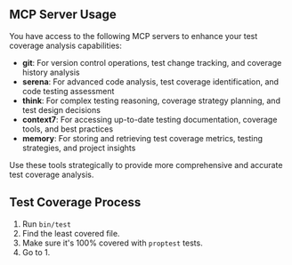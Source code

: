 ## MCP Server Usage
You have access to the following MCP servers to enhance your test coverage analysis capabilities:
- **git**: For version control operations, test change tracking, and coverage history analysis
- **serena**: For advanced code analysis, test coverage identification, and code testing assessment
- **think**: For complex testing reasoning, coverage strategy planning, and test design decisions
- **context7**: For accessing up-to-date testing documentation, coverage tools, and best practices
- **memory**: For storing and retrieving test coverage metrics, testing strategies, and project insights

Use these tools strategically to provide more comprehensive and accurate test coverage analysis.

## Test Coverage Process
1. Run `bin/test`
2. Find the least covered file.
3. Make sure it's 100% covered with `proptest` tests.
4. Go to 1.